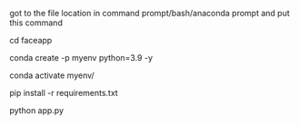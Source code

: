 got to the file location in command prompt/bash/anaconda prompt and put this command

cd faceapp

conda create -p myenv python=3.9 -y

conda activate myenv/

pip install -r requirements.txt

python app.py
